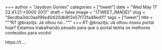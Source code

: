 
+++
author = "Jaydson Gomes"
categories = ["tweet"]
date = "Wed May 17 22:41:21 +0000 2017"
draft = false
image = "{TWEET_IMAGE}"
slug = "9ecdba3dc0aa199a40420db8f2e57f72fa48ed11"
tags = ["tweet"]
title = """RT @braziljs: Já olhou no..."""
+++
RT @braziljs: Já olhou nosso portal hoje? 
Estamos trabalhando pesado para que o portal tenha os melhores conteúdos para vocês!

https://t.…
